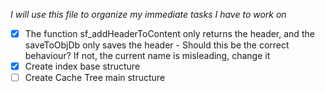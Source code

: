 _I will use this file to organize my immediate tasks I have to work on_

- [x] The function sf_addHeaderToContent only returns the header, and the saveToObjDb only saves the header
        - Should this be the correct behaviour? If not, the current name is misleading, change it
- [x] Create index base structure 
- [ ] Create Cache Tree main structure
